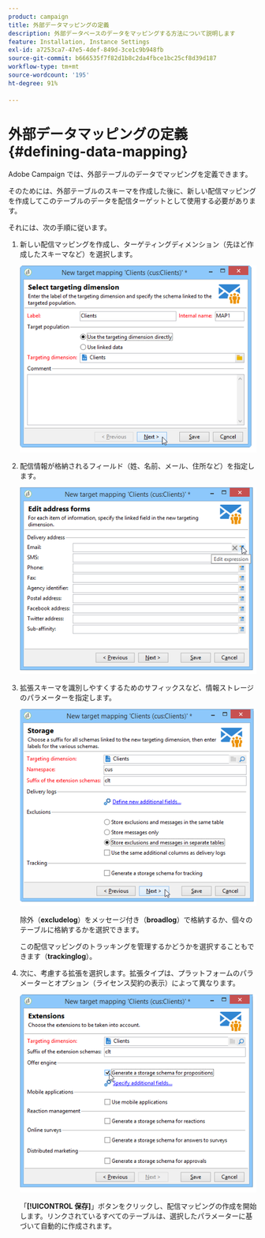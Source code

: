 ```yaml
---
product: campaign
title: 外部データマッピングの定義
description: 外部データベースのデータをマッピングする方法について説明します
feature: Installation, Instance Settings
exl-id: a7253ca7-47e5-4def-849d-3ce1c9b948fb
source-git-commit: b666535f7f82d1b8c2da4fbce1bc25cf8d39d187
workflow-type: tm+mt
source-wordcount: '195'
ht-degree: 91%

---
```


# 外部データマッピングの定義 {#defining-data-mapping}



Adobe Campaign では、外部テーブルのデータでマッピングを定義できます。

そのためには、外部テーブルのスキーマを作成した後に、新しい配信マッピングを作成してこのテーブルのデータを配信ターゲットとして使用する必要があります。

それには、次の手順に従います。

1. 新しい配信マッピングを作成し、ターゲティングディメンション（先ほど作成したスキーマなど）を選択します。

   ![](assets/wf_new_mapping_create_fda.png)

1. 配信情報が格納されるフィールド（姓、名前、メール、住所など）を指定します。

   ![](assets/wf_new_mapping_define_join.png)

1. 拡張スキーマを識別しやすくするためのサフィックスなど、情報ストレージのパラメーターを指定します。

   ![](assets/wf_new_mapping_define_names.png)

   除外（**excludelog**）をメッセージ付き（**broadlog**）で格納するか、個々のテーブルに格納するかを選択できます。

   この配信マッピングのトラッキングを管理するかどうかを選択することもできます（**trackinglog**）。

1. 次に、考慮する拡張を選択します。拡張タイプは、プラットフォームのパラメーターとオプション（ライセンス契約の表示）によって異なります。

   ![](assets/wf_new_mapping_define_extensions.png)

   「**[!UICONTROL 保存]**」ボタンをクリックし、配信マッピングの作成を開始します。リンクされているすべてのテーブルは、選択したパラメーターに基づいて自動的に作成されます。
